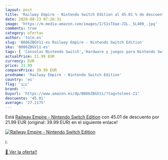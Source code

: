 ```yaml
---
layout: post
title: 'Railway Empire - Nintendo Switch Edition al 45.01 % de descuento'
date: 2020-08-23 07:26:31
image: 'https://m.media-amazon.com/images/I/51sTXae-JIL._SL400_.jpg'
comments: true
category: ofertas
author: 'tole.es'
slug: 'B086ZBGV11-es Railway Empire - Nintendo Switch Edition'
sku: 'B086ZBGV11-es'
tags: [ 'Consolas Nintendo Switch','Hardware y juegos para Nintendo Switch','Hogar y cocina','Muebles de TV y multimedia','Muebles de hogar','Sillas Gaming','Videojuegos','nintendo', ]
actualPrice: 21.99 EUR
currency: EUR
price: 21.99
comparePrice: 39.99 EUR
prodname: 'Railway Empire - Nintendo Switch Edition'
country: 'es'
flag: '🇪🇸'
brand: ''
buyurl: 'https://www.amazon.es/dp/B086ZBGV11/?tag=tolees-21'
descuento: '45.01'
average: '27.2175'
---
```


Está [Railway Empire - Nintendo Switch Edition](https://www.amazon.es/dp/B086ZBGV11/?tag=tolees-21) con 45.01 de descuento por 21.99 EUR (original: 39.99 EUR) en el siguiente enlace!

[![Railway Empire - Nintendo Switch Edition](https://m.media-amazon.com/images/I/51sTXae-JIL._SL400_.jpg)](https://www.amazon.es/dp/B086ZBGV11/?tag=tolees-21)

ℹ️:


[🛒 Ver la oferta!!](https://www.amazon.es/dp/B086ZBGV11/?tag=tolees-21)
